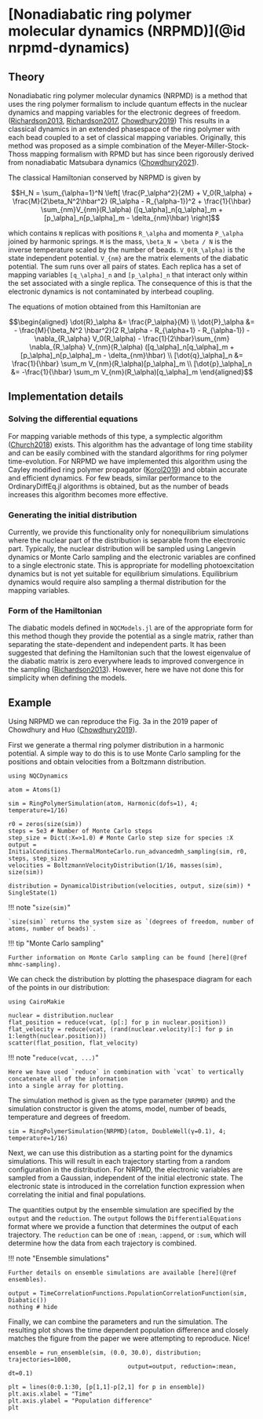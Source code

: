 # [Nonadiabatic ring polymer molecular dynamics (NRPMD)](@id nrpmd-dynamics)

## Theory

Nonadiabatic ring polymer molecular dynamics (NRPMD) is a method that uses the ring polymer
formalism to include quantum effects in the nuclear dynamics and mapping variables
for the electronic degrees of freedom.
([Richardson2013](@cite), [Richardson2017](@cite), [Chowdhury2019](@cite))
This results in a classical dynamics in an extended phasespace of the ring polymer
with each bead coupled to a set of classical mapping variables.
Originally, this method was proposed as a simple combination of the 
Meyer-Miller-Stock-Thoss mapping formalism with RPMD but has since been
rigorously derived from nonadiabatic Matsubara dynamics ([Chowdhury2021](@cite)).

The classical Hamiltonian conserved by NRPMD is given by

```math
H_N = \sum_{\alpha=1}^N \left[
\frac{P_\alpha^2}{2M} + V_0(R_\alpha)
+ \frac{M}{2\beta_N^2\hbar^2} (R_\alpha - R_{\alpha-1})^2
+ \frac{1}{\hbar} \sum_{nm}V_{nm}(R_\alpha)
([q_\alpha]_n[q_\alpha]_m + [p_\alpha]_n[p_\alpha]_m - \delta_{nm}\hbar)
\right]
```

which contains ``N`` replicas with positions ``R_\alpha`` and momenta ``P_\alpha``
joined by harmonic springs.
``M`` is the mass, ``\beta_N = \beta / N`` is the inverse temperature scaled by the number of beads.
``V_0(R_\alpha)`` is the state independent potential.
``V_{nm}`` are the matrix elements of the diabatic potential. The sum runs over all pairs of states.
Each replica has a set of mapping variables ``[q_\alpha]_n`` and ``[p_\alpha]_n``
that interact only within the set associated with a single replica.
The consequence of this is that the electronic dynamics is not contaminated by interbead 
coupling.

The equations of motion obtained from this Hamiltonian are

```math
\begin{aligned}
\dot{R}_\alpha &= \frac{P_\alpha}{M}
\\
\dot{P}_\alpha &=
- \frac{M}{\beta_N^2 \hbar^2}(2 R_\alpha - R_{\alpha+1} - R_{\alpha-1})
- \nabla_{R_\alpha} V_0(R_\alpha)
- \frac{1}{2\hbar}\sum_{nm} \nabla_{R_\alpha} V_{nm}(R_\alpha)
([q_\alpha]_n[q_\alpha]_m + [p_\alpha]_n[p_\alpha]_m - \delta_{nm}\hbar)
\\
[\dot{q}_\alpha]_n &=
\frac{1}{\hbar} \sum_m V_{nm}(R_\alpha)[p_\alpha]_m
\\
[\dot{p}_\alpha]_n &=
-\frac{1}{\hbar} \sum_m V_{nm}(R_\alpha)[q_\alpha]_m
\end{aligned}
```

## Implementation details

### Solving the differential equations

For mapping variable methods of this type, a symplectic algorithm ([Church2018](@cite))
exists. This algorithm has the advantage of long time stability and can be easily combined
with the standard algorithms for ring polymer time-evolution.
For NRPMD we have implemented this algorithm using the Cayley modified ring polymer
propagator ([Korol2019](@cite)) and obtain accurate and efficient dynamics.
For few beads, similar performance to the OrdinaryDiffEq.jl algorithms
is obtained, but as the number of beads increases this algorithm becomes more effective.

### Generating the initial distribution

Currently, we provide this functionality only for nonequilibrium simulations where the nuclear part
of the distribution is separable from the electronic part.
Typically, the nuclear distribution will be sampled using Langevin dynamics or Monte Carlo
sampling and the electronic variables are confined to a single electronic state.
This is appropriate for modelling photoexcitation dynamics but is not yet suitable
for equilibrium simulations.
Equilibrium dynamics would require also sampling a thermal distribution for the mapping variables.

### Form of the Hamiltonian

The diabatic models defined in `NQCModels.jl` are of the appropriate form for
this method though they provide the potential as a single matrix, rather than separating
the state-dependent and independent parts.
It has been suggested that defining the Hamiltonian such that the lowest eigenvalue
of the diabatic matrix is zero everywhere leads to improved convergence in the sampling
([Richardson2013](@cite)).
However, here we have not done this for simplicity when defining the models.

## Example

Using NRPMD we can reproduce the Fig. 3a in the 2019 paper of Chowdhury
and Huo ([Chowdhury2019](@cite)).

First we generate a thermal ring polymer distribution in a harmonic potential.
A simple way to do this is to use Monte Carlo sampling for the positions and
obtain velocities from a Boltzmann distribution.

```@example nrpmd
using NQCDynamics

atom = Atoms(1)

sim = RingPolymerSimulation(atom, Harmonic(dofs=1), 4; temperature=1/16)

r0 = zeros(size(sim))
steps = 5e3 # Number of Monte Carlo steps
step_size = Dict(:X=>1.0) # Monte Carlo step size for species :X
output = InitialConditions.ThermalMonteCarlo.run_advancedmh_sampling(sim, r0, steps, step_size)
velocities = BoltzmannVelocityDistribution(1/16, masses(sim), size(sim))

distribution = DynamicalDistribution(velocities, output, size(sim)) * SingleState(1)
```

!!! note "`size(sim)`"

    `size(sim)` returns the system size as `(degrees of freedom, number of atoms, number of beads)`.

!!! tip "Monte Carlo sampling"

    Further information on Monte Carlo sampling can be found [here](@ref mhmc-sampling).

We can check the distribution by plotting the phasespace diagram for each of the points
in our distribution:

```@example nrpmd
using CairoMakie

nuclear = distribution.nuclear
flat_position = reduce(vcat, (p[:] for p in nuclear.position))
flat_velocity = reduce(vcat, (rand(nuclear.velocity)[:] for p in 1:length(nuclear.position)))
scatter(flat_position, flat_velocity)
```

!!! note "`reduce(vcat, ...)`"

    Here we have used `reduce` in combination with `vcat` to vertically concatenate all of the information
    into a single array for plotting.

The simulation method is given as the type parameter `{NRPMD}` and
the simulation constructor is given the atoms, model, number of beads,
temperature and degrees of freedom.

```@example nrpmd
sim = RingPolymerSimulation{NRPMD}(atom, DoubleWell(γ=0.1), 4; temperature=1/16)
```

Next, we can use this distribution as a starting point for the dynamics simulations.
This will result in each trajectory starting from a random configuration in the
distribution.
For NRPMD, the electronic variables are sampled from a Gaussian, independent of the
initial electronic state.
The electronic state is introduced in the correlation function expression when correlating
the initial and final populations.

The quantities output by the ensemble simulation are specified by the `output` and the
`reduction`.
The `output` follows the `DifferentialEquations` format where we provide a function
that determines the output of each trajectory.
The `reduction` can be one of `:mean`, `:append`, or `:sum`, which will determine
how the data from each trajectory is combined.

!!! note "Ensemble simulations"

    Further details on ensemble simulations are available [here](@ref ensembles).

```@example nrpmd
output = TimeCorrelationFunctions.PopulationCorrelationFunction(sim, Diabatic())
nothing # hide
```

Finally, we can combine the parameters and run the simulation.
The resulting plot shows the time dependent population difference and closely matches
the figure from the paper we were attempting to reproduce. Nice!

```@example nrpmd
ensemble = run_ensemble(sim, (0.0, 30.0), distribution; trajectories=1000,
                                  output=output, reduction=:mean, dt=0.1)

plt = lines(0:0.1:30, [p[1,1]-p[2,1] for p in ensemble])
plt.axis.xlabel = "Time"
plt.axis.ylabel = "Population difference"
plt
```

